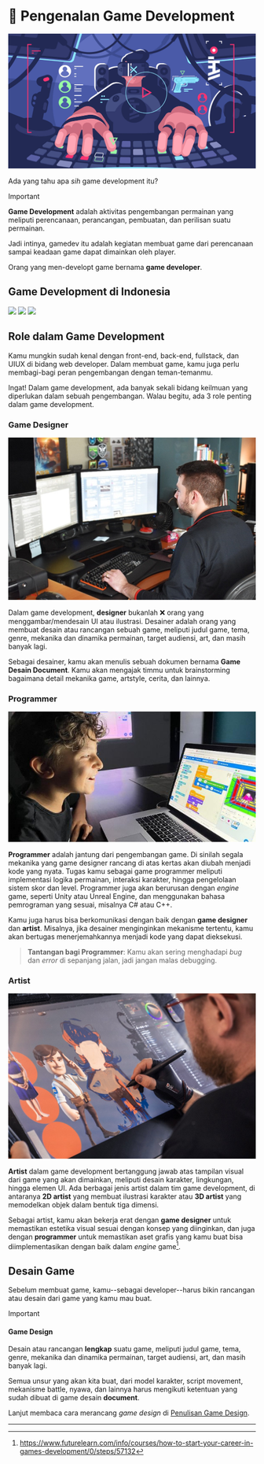 # 🤔 Pengenalan Game Development
![500](/miniclass/game/assets/Pasted%20image%2020241108100435.png)

Ada yang tahu apa *sih* game development itu?

> [!IMPORTANT]
> **Game Development** adalah aktivitas pengembangan permainan yang meliputi perencanaan, perancangan, pembuatan, dan perilisan suatu permainan.

Jadi intinya, gamedev itu adalah kegiatan membuat game dari perencanaan sampai keadaan game dapat dimainkan oleh player.

Orang yang men-developt game bernama **game developer**.
## Game Development di Indonesia
<div display="flex">
<img src="https://cdn.gamerwk.com/2024/10/IGDX-2024-750x375.jpg" height=200rem height=200rem>
<img src="https://img.itch.zone/aW1nLzE3Njc1NDI0LnBuZw==/original/uyGbNu.png" height=200rem>
<img src="https://pbs.twimg.com/media/GaFqAtnbAAAs1h6?format=jpg&name=900x900" height=200rem>
</div>

## Role dalam Game Development
Kamu mungkin sudah kenal dengan front-end, back-end, fullstack, dan UIUX di bidang web developer. Dalam membuat game, kamu juga perlu membagi-bagi peran pengembangan dengan teman-temanmu. 

Ingat! Dalam game development, ada banyak sekali bidang keilmuan yang diperlukan dalam sebuah pengembangan. Walau begitu, ada 3 role penting dalam game development.
### Game Designer
![500](/miniclass/game/assets/Pasted%20image%2020241112070901.png)

Dalam game development, **designer** bukanlah ❌ orang yang menggambar/mendesain UI atau ilustrasi. Desainer adalah orang yang membuat desain atau rancangan sebuah game, meliputi judul game, tema, genre, mekanika dan dinamika permainan, target audiensi, art, dan masih banyak lagi.

Sebagai desainer, kamu akan menulis sebuah dokumen bernama **Game Desain Document**. Kamu akan mengajak timmu untuk brainstorming bagaimana detail mekanika game, artstyle, cerita, dan lainnya.

### Programmer
![500](/miniclass/game/assets/Pasted%20image%2020241112072104.png)

**Programmer** adalah jantung dari pengembangan game. Di sinilah segala mekanika yang game designer rancang di atas kertas akan diubah menjadi kode yang nyata. Tugas kamu sebagai game programmer meliputi implementasi logika permainan, interaksi karakter, hingga pengelolaan sistem skor dan level. Programmer juga akan berurusan dengan _engine_ game, seperti Unity atau Unreal Engine, dan menggunakan bahasa pemrograman yang sesuai, misalnya C# atau C++.

Kamu juga harus bisa berkomunikasi dengan baik dengan **game designer** dan **artist**. Misalnya, jika desainer menginginkan mekanisme tertentu, kamu akan bertugas menerjemahkannya menjadi kode yang dapat dieksekusi.

>**Tantangan bagi Programmer**: Kamu akan sering menghadapi _bug_ dan _error_ di sepanjang jalan, jadi jangan malas debugging.

### Artist
![500](/miniclass/game/assets/Pasted%20image%2020241112075501.png)

**Artist** dalam game development bertanggung jawab atas tampilan visual dari game yang akan dimainkan, meliputi desain karakter, lingkungan, hingga elemen UI. Ada berbagai jenis artist dalam tim game development, di antaranya **2D artist** yang membuat ilustrasi karakter atau **3D artist** yang memodelkan objek dalam bentuk tiga dimensi.

Sebagai artist, kamu akan bekerja erat dengan **game designer** untuk memastikan estetika visual sesuai dengan konsep yang diinginkan, dan juga dengan **programmer** untuk memastikan aset grafis yang kamu buat bisa diimplementasikan dengan baik dalam _engine_ game[^1].

## Desain Game
Sebelum membuat game, kamu--sebagai developer--harus bikin rancangan atau desain dari game yang kamu mau buat. 

> [!IMPORTANT]
> #### Game Design
> Desain atau rancangan **lengkap** suatu game, meliputi judul game, tema, genre, mekanika dan dinamika permainan, target audiensi, art, dan masih banyak lagi. 

Semua unsur yang akan kita buat, dari model karakter, script movement, mekanisme battle, nyawa, dan lainnya harus mengikuti ketentuan yang sudah dibuat di game desain **document**.

Lanjut membaca cara merancang *game design* di [Penulisan Game Design](miniclass/game/bahan/pengenalan/penulisan-game-desain/index.md#Penulisan%20Game%20Design).

---

[^1]: https://www.futurelearn.com/info/courses/how-to-start-your-career-in-games-development/0/steps/57132